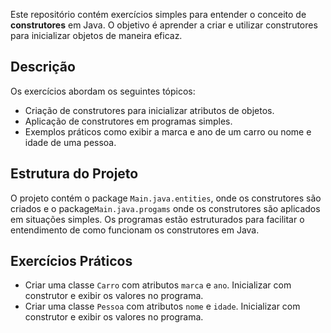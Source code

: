 Este repositório contém exercícios simples para entender o conceito de **construtores** em Java. O objetivo é aprender a criar e utilizar construtores para inicializar objetos de maneira eficaz.

## Descrição

Os exercícios abordam os seguintes tópicos:
- Criação de construtores para inicializar atributos de objetos.
- Aplicação de construtores em programas simples.
- Exemplos práticos como exibir a marca e ano de um carro ou nome e idade de uma pessoa.

## Estrutura do Projeto

O projeto contém o package `Main.java.entities`, onde os construtores são criados e o package`Main.java.progams` onde os construtores são aplicados em situações simples. Os programas estão estruturados para facilitar o entendimento de como funcionam os construtores em Java.

## Exercícios Práticos

- Criar uma classe `Carro` com atributos `marca` e `ano`. Inicializar com construtor e exibir os valores no programa.
- Criar uma classe `Pessoa` com atributos `nome` e `idade`. Inicializar com construtor e exibir os valores no programa.


